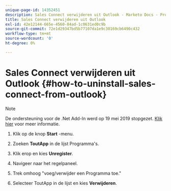 ```yaml
---
unique-page-id: 14352451
description: Sales Connect verwijderen uit Outlook - Marketo Docs - Productdocumentatie
title: Sales Connect verwijderen uit Outlook
exl-id: 42e12144-665e-4560-84ad-1c0631ed0c9b
source-git-commit: 72e1d29347bd5b77107da1e9c30169cb6490c432
workflow-type: tm+mt
source-wordcount: '0'
ht-degree: 0%

---
```


# Sales Connect verwijderen uit Outlook {#how-to-uninstall-sales-connect-from-outlook}

>[!NOTE]
>
>De ondersteuning voor de .Net Add-In werd op 19 mei 2019 stopgezet. [Klik hier](https://nation.marketo.com/docs/DOC-7028-end-of-life-outlook-net-add-in-for-toutappmarketo-sales-connect) voor meer informatie.

1. Klik op de knop **Start** -menu.

1. Zoeken **ToutApp** in de lijst Programma&#39;s.

1. Klik erop en kies **Unregister**.

1. Navigeer naar het regelpaneel.

1. Trek omhoog &quot;voeg/verwijder een Programma toe.&quot;

1. Selecteer ToutApp in de lijst en kies **Verwijderen**.
